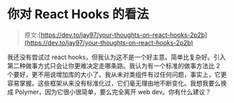# 你对 React Hooks 的看法

> 原文:[https://dev.to/jay97/your-thoughts-on-react-hooks-2p2b](https://dev.to/jay97/your-thoughts-on-react-hooks-2p2b)

我还没有尝试过 react hooks，但我认为这不是一个好主意。简单比复杂好。引入第二种做事方式只会让你更难决定走哪条路。我认为有一个标准的做事方法比 2 个要好，更不用说增加库的大小了。我从未对类组件有过任何问题，事实上，它更容易掌握。这些框架从来没有标准化过，它们毫无理由地不断变化。我想我要么换成 Polymer，因为它很小很简单，要么完全离开 web dev。你有什么建议？